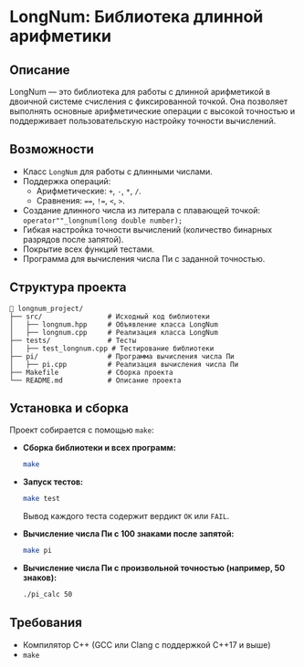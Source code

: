 # LongNum: Библиотека длинной арифметики

## Описание
LongNum — это библиотека для работы с длинной арифметикой в двоичной системе счисления с фиксированной точкой. Она позволяет выполнять основные арифметические операции с высокой точностью и поддерживает пользовательскую настройку точности вычислений.

## Возможности
- Класс `LongNum` для работы с длинными числами.
- Поддержка операций:
  - Арифметические: `+`, `-`, `*`, `/`.
  - Сравнения: `==`, `!=`, `<`, `>`.
- Создание длинного числа из литерала с плавающей точкой: `operator""_longnum(long double number);`
- Гибкая настройка точности вычислений (количество бинарных разрядов после запятой).
- Покрытие всех функций тестами.
- Программа для вычисления числа Пи с заданной точностью.

## Структура проекта
```
📁 longnum_project/
├── src/                # Исходный код библиотеки
│   ├── longnum.hpp     # Объявление класса LongNum
│   ├── longnum.cpp     # Реализация класса LongNum
├── tests/              # Тесты
│   ├── test_longnum.cpp # Тестирование библиотеки
├── pi/                 # Программа вычисления числа Пи
│   ├── pi.cpp          # Реализация вычисления числа Пи
├── Makefile            # Сборка проекта
└── README.md           # Описание проекта
```

## Установка и сборка
Проект собирается с помощью `make`:

- **Сборка библиотеки и всех программ:**
  ```sh
  make
  ```

- **Запуск тестов:**
  ```sh
  make test
  ```
  Вывод каждого теста содержит вердикт `OK` или `FAIL`.

- **Вычисление числа Пи с 100 знаками после запятой:**
  ```sh
  make pi
  ```

- **Вычисление числа Пи с произвольной точностью (например, 50 знаков):**
  ```sh
  ./pi_calc 50
  ```

## Требования
- Компилятор C++ (GCC или Clang с поддержкой C++17 и выше)
- `make`

